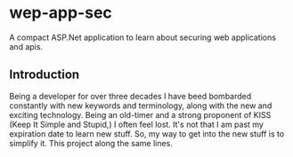 # wep-app-sec
A compact ASP.Net application to learn about securing web applications and apis.

## Introduction
Being a developer for over three decades I have beed bombarded constantly with new keywords and terminology, along with the new and exciting technology.  Being an old-timer and a strong proponent of KISS (Keep It Simple and Stupid,) I often feel lost.  It's not that I am past my expiration date to learn new stuff.  So, my way to get into the new stuff is to simplify it.  This project along the same lines.
